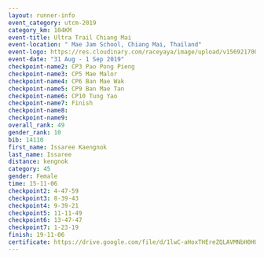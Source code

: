 ```yaml
---
layout: runner-info 
event_category: utcm-2019 
category_km: 104KM 
event-title: Ultra Trail Chiang Mai 
event-location: " Mae Jam School, Chiang Mai, Thailand" 
event-logo: https://res.cloudinary.com/raceyaya/image/upload/v1569217001/logo/ultra-trail-chiangmai_ay7efp.jpg 
event-date: "31 Aug - 1 Sep 2019" 
checkpoint-name2: CP3 Pao Pong Pieng 
checkpoint-name3: CP5 Mae Malor 
checkpoint-name4: CP6 Ban Mae Wak  
checkpoint-name5: CP9 Ban Mae Tan 
checkpoint-name6: CP10 Tung Yao 
checkpoint-name7: Finish 
checkpoint-name8: 
checkpoint-name9: 
overall_rank: 49
gender_rank: 10
bib: 14110
first_name: Issaree Kaengnok
last_name: Issaree
distance: kengnok
category: 45
gender: Female
time: 15-11-06
checkpoint2: 4-47-59
checkpoint3: 8-39-43
checkpoint4: 9-39-21
checkpoint5: 11-11-49
checkpoint6: 13-47-47
checkpoint7: 1-23-19
finish: 19-11-06
certificate: https://drive.google.com/file/d/1lwC-aHoxTHEreZQLAVMNbH0HULxWzStH/view?usp=sharing
---
```

